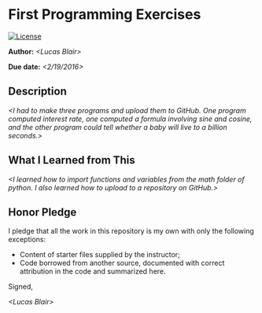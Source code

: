 # First Programming Exercises

 [![License](http://img.shields.io/badge/license-MIT-blue.svg)](http://en.wikipedia.org/wiki/MIT_License)

**Author:** _\<Lucas Blair\>_

**Due date:** _\<2/19/2016\>_

## Description

_\<I had to make three programs and upload them to GitHub. One program computed interest rate, one computed a formula involving sine and cosine, and the other program could tell whether a baby will live to a billion seconds.\>_

## What I Learned from This

_\<I learned how to import functions and variables from the math folder of python.  I also learned how to upload to a repository on GitHub.\>_

## Honor Pledge

I pledge that all the work in this repository is my own with only the following exceptions:

* Content of starter files supplied by the instructor;
* Code borrowed from another source, documented with correct attribution in the code and summarized here.

Signed,

_\<Lucas Blair\>_
